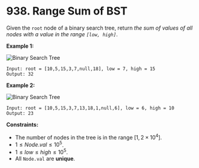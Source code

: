 # 938. Range Sum of BST

Given the `root` node of a binary search tree, return *the sum of values of all nodes with a value in the range `[low, high]`*.

**Example 1:**

![Binary Search Tree](https://assets.leetcode.com/uploads/2020/11/05/bst1.jpg)

```()
Input: root = [10,5,15,3,7,null,18], low = 7, high = 15
Output: 32
```

**Example 2:**

![Binary Search Tree](https://assets.leetcode.com/uploads/2020/11/05/bst2.jpg)

```()
Input: root = [10,5,15,3,7,13,18,1,null,6], low = 6, high = 10
Output: 23
```

**Constraints:**

- The number of nodes in the tree is in the range $[1, 2 \times 10^4]$.
- $1 \leq Node.val \leq 10^5$.
- $1 \leq low \leq high \leq 10^5$.
- All `Node.val` are **unique**.

